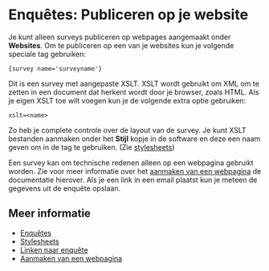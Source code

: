 # Enquêtes: Publiceren op je website

Je kunt alleen surveys publiceren op webpages aangemaakt onder **Websites**.
Om te publiceren op een van je websites kun je volgende speciale tag 
gebruiken:

`{survey name='surveyname'}`

Dit is een survey met aangepaste XSLT. XSLT wordt gebruikt om XML om te 
zetten in een document dat herkent wordt door je browser, zoals HTML.
Als je eigen XSLT toe wilt voegen kun je de volgende extra optie gebruiken:

`xslt=<name>`

Zo heb je complete controle over de layout van de survey. Je kunt XSLT bestanden
aanmaken onder het **Stijl** kopje in de software en deze een naam geven
om in de tag te gebruiken. (Zie [stylesheets](./stylesheets))

Een survey kan om technische redenen alleen op een webpagina gebruikt worden.
Zie voor meer informatie over het [aanmaken van een webpagina](./websites)
de documentatie hierover. Als je een link in een email plaatst kun je 
meteen de gegevens uit de enquête opslaan.

## Meer informatie

* [Enquêtes](./surveys)
* [Stylesheets](./stylesheets)
* [Linken naar enquête](./surveys-register-participants)
* [Aanmaken van een webpagina](./websites)
